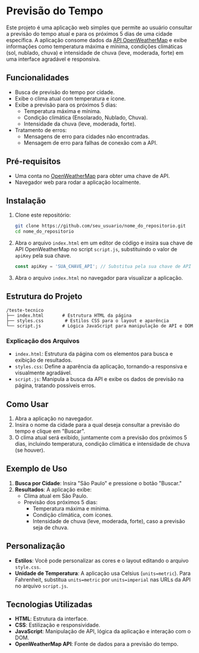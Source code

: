 # Previsão do Tempo

Este projeto é uma aplicação web simples que permite ao usuário consultar a previsão do tempo atual e para os próximos 5 dias de uma cidade específica. A aplicação consome dados da [API OpenWeatherMap](https://openweathermap.org/) e exibe informações como temperatura máxima e mínima, condições climáticas (sol, nublado, chuva) e intensidade de chuva (leve, moderada, forte) em uma interface agradável e responsiva.

## Funcionalidades

- Busca de previsão do tempo por cidade.
- Exibe o clima atual com temperatura e ícone.
- Exibe a previsão para os próximos 5 dias:
  - Temperatura máxima e mínima.
  - Condição climática (Ensolarado, Nublado, Chuva).
  - Intensidade da chuva (leve, moderada, forte).
- Tratamento de erros:
  - Mensagens de erro para cidades não encontradas.
  - Mensagem de erro para falhas de conexão com a API.

## Pré-requisitos

- Uma conta no [OpenWeatherMap](https://openweathermap.org/) para obter uma chave de API.
- Navegador web para rodar a aplicação localmente.

## Instalação

1. Clone este repositório:

   ```bash
   git clone https://github.com/seu_usuario/nome_do_repositorio.git
   cd nome_do_repositorio
   ```

2. Abra o arquivo `index.html` em um editor de código e insira sua chave de API OpenWeatherMap no script `script.js`, substituindo o valor de `apiKey` pela sua chave.

   ```javascript
   const apiKey = 'SUA_CHAVE_API'; // Substitua pela sua chave de API
   ```

3. Abra o arquivo `index.html` no navegador para visualizar a aplicação.

## Estrutura do Projeto

```
/teste-tecnico
├── index.html       # Estrutura HTML da página
├── styles.css        # Estilos CSS para o layout e aparência
└── script.js        # Lógica JavaScript para manipulação de API e DOM
```

### Explicação dos Arquivos

- `index.html`: Estrutura da página com os elementos para busca e exibição de resultados.
- `styles.css`: Define a aparência da aplicação, tornando-a responsiva e visualmente agradável.
- `script.js`: Manipula a busca da API e exibe os dados de previsão na página, tratando possíveis erros.

## Como Usar

1. Abra a aplicação no navegador.
2. Insira o nome da cidade para a qual deseja consultar a previsão do tempo e clique em "Buscar".
3. O clima atual será exibido, juntamente com a previsão dos próximos 5 dias, incluindo temperatura, condição climática e intensidade de chuva (se houver).

## Exemplo de Uso

1. **Busca por Cidade**: Insira "São Paulo" e pressione o botão "Buscar."
2. **Resultados**: A aplicação exibe:
   - Clima atual em São Paulo.
   - Previsão dos próximos 5 dias:
     - Temperatura máxima e mínima.
     - Condição climática, com ícones.
     - Intensidade de chuva (leve, moderada, forte), caso a previsão seja de chuva.

## Personalização

- **Estilos**: Você pode personalizar as cores e o layout editando o arquivo `style.css`.
- **Unidade de Temperatura**: A aplicação usa Celsius (`units=metric`). Para Fahrenheit, substitua `units=metric` por `units=imperial` nas URLs da API no arquivo `script.js`.


## Tecnologias Utilizadas

- **HTML**: Estrutura da interface.
- **CSS**: Estilização e responsividade.
- **JavaScript**: Manipulação de API, lógica da aplicação e interação com o DOM.
- **OpenWeatherMap API**: Fonte de dados para a previsão do tempo.

